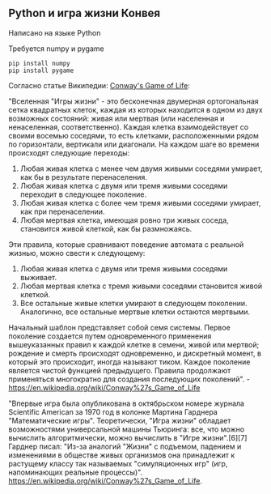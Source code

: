
## Python и игра жизни Конвея

Написано на языке Python 

Требуется numpy и pygame

    pip install numpy
    pip install pygame

Согласно статье Википедии: [Conway's Game of Life](https://en.wikipedia.org/wiki/Conway%27s_Game_of_Life):

"Вселенная "Игры жизни" - это бесконечная двумерная ортогональная сетка квадратных клеток, каждая из которых находится в одном из двух возможных состояний: живая или мертвая (или населенная и ненаселенная, соответственно). Каждая клетка взаимодействует со своими восемью соседями, то есть клетками, расположенными рядом по горизонтали, вертикали или диагонали. На каждом шаге во времени происходят следующие переходы:

1. Любая живая клетка с менее чем двумя живыми соседями умирает, как бы в результате перенаселения.
2. Любая живая клетка с двумя или тремя живыми соседями переходит в следующее поколение.
3. Любая живая клетка с более чем тремя живыми соседями умирает, как при перенаселении.
4. Любая мертвая клетка, имеющая ровно три живых соседа, становится живой клеткой, как бы размножаясь.

Эти правила, которые сравнивают поведение автомата с реальной жизнью, можно свести к следующему:

1. Любая живая клетка с двумя или тремя живыми соседями выживает.
2. Любая мертвая клетка с тремя живыми соседями становится живой клеткой.
3. Все остальные живые клетки умирают в следующем поколении. Аналогично, все остальные мертвые клетки остаются мертвыми.

Начальный шаблон представляет собой семя системы. Первое поколение создается путем одновременного применения вышеуказанных правил к каждой клетке в семени, живой или мертвой; рождение и смерть происходят одновременно, и дискретный момент, в который это происходит, иногда называют тиком. Каждое поколение является чистой функцией предыдущего. Правила продолжают применяться многократно для создания последующих поколений". - https://en.wikipedia.org/wiki/Conway%27s_Game_of_Life



"Впервые игра была опубликована в октябрьском номере журнала Scientific American за 1970 год в колонке Мартина Гарднера "Математические игры". Теоретически, "Игра жизни" обладает возможностями универсальной машины Тьюринга: все, что можно вычислить алгоритмически, можно вычислить в "Игре жизни".[6][7] Гарднер писал: "Из-за аналогий "Жизни" с подъемом, падением и изменениями в обществе живых организмов она принадлежит к растущему классу так называемых "симуляционных игр" (игр, напоминающих реальные процессы)". https://en.wikipedia.org/wiki/Conway%27s_Game_of_Life.
